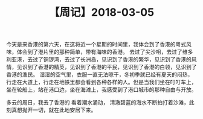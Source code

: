 ﻿---
layout: post
title:  【周记】2018-03-05
category: 周记
tags: 周记
keywords:
description:
---


今天是来香港的第六天，在这将近一个星期的时间里，我体会到了香港的粤式风味，体会到了港片里的那种简单，带有海味的香港。
去过了尖沙咀，去过了维多利亚港，去过了铜锣湾，去过了长洲岛，见识到了香港的繁华，见识到了香港的风情，见识到了香港的精英，见识到了香港的平民，见识到了香港的白领，见识到了香港的渔民。
湿湿的空气里，衣服一直无法晾干，冬初季就已经有夏天的闷热，行走在大道上，行走在地铁里都会看到各种各样的人。但是当我们坐在叮叮车上，坐在轮船上，站在港口边，坐在海滩上，我感受到了港口城市的那种自由与开放。

多云的周日，我去了香港的
看着潮水涌动， 清澈碧蓝的海水不断拍打着沙滩，此刻真想抛开一切，就在此地安居下来。
